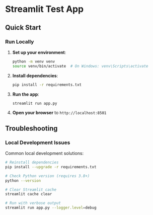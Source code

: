 # Streamlit Test App

## Quick Start

### Run Locally

1. **Set up your environment**:
   ```bash
   python -m venv venv
   source venv/bin/activate  # On Windows: venv\Scripts\activate
   ```

2. **Install dependencies**:
   ```bash
   pip install -r requirements.txt
   ```

3. **Run the app**:
   ```bash
   streamlit run app.py
   ```

4. **Open your browser** to `http://localhost:8501`


## Troubleshooting

### Local Development Issues

Common local development solutions:

```bash
# Reinstall dependencies
pip install --upgrade -r requirements.txt

# Check Python version (requires 3.8+)
python --version

# Clear Streamlit cache
streamlit cache clear

# Run with verbose output
streamlit run app.py --logger.level=debug
```
